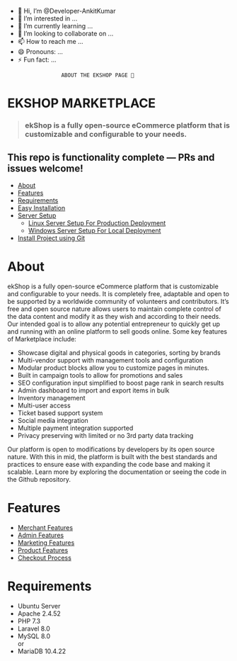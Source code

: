 - 👋 Hi, I’m @Developer-AnkitKumar
- 👀 I’m interested in ...
- 🌱 I’m currently learning ...
- 💞️ I’m looking to collaborate on ...
- 📫 How to reach me ...
- 😄 Pronouns: ...
- ⚡ Fun fact: ...

<!---
Developer-AnkitKumar/Developer-AnkitKumar is a ✨ special ✨ repository because its `README.md` (this file) appears on your GitHub profile.
You can click the Preview link to take a look at your changes.
--->
                     ABOUT THE EKSHOP PAGE 📄 
# EKSHOP MARKETPLACE

> ### ekShop is a fully open-source eCommerce platform that is customizable and configurable to your needs.

This repo is functionality complete — PRs and issues welcome!
----------

- [About](#about-dpg-marketplace)
- [Features](#features)
- [Requirements](#requirements)
- [Easy Installation](#easy-installation)
- [Server Setup](#server-setup)
    - [Linux Server Setup For Production Deployment](#linux-server-setup-for-production-deployment)
    - [Windows Server Setup For Local Deployment](#windows-server-setup-for-local-deployment)
- [Install Project using Git](#install-project-using-git)

# About
ekShop is a fully open-source eCommerce platform that is customizable and configurable to your needs. It is completely free, adaptable and open to be supported by a worldwide community of volunteers and contributors. It’s free and open source nature allows users to maintain complete control of the data content and modify it as they wish and according to their needs. Our intended goal is to allow any potential entrepreneur to quickly get up and running with an online platform to sell goods online. 
Some key features of Marketplace include:


-   Showcase digital and physical goods in categories, sorting by brands
-   Multi-vendor support with management tools and configuration
-   Modular product blocks allow you to customize pages in minutes.
-   Built in campaign tools to allow for promotions and sales
-   SEO configuration input simplified to boost page rank in search results
-   Admin dashboard to import and export items in bulk
-   Inventory management
-   Multi-user access
-   Ticket based support system
-   Social media integration
-   Multiple payment integration supported
-   Privacy preserving with limited or no 3rd party data tracking

Our platform is open to modifications by developers by its open source nature. With this in mid, the platform is built with the best standards and practices to ensure ease with expanding the code base and making it scalable. Learn more by exploring the documentation or seeing the code in the Github repository.  


# Features
- [Merchant Features](https://github.com/a2i-dpg/ekShop-doc/blob/master/merchant/MerchantFeatures.md)
- [Admin Features](https://github.com/a2i-dpg/ekShop-doc/blob/master/admin/AdminFeature.md)
- [Marketing Features](https://github.com/a2i-dpg/ekShop-doc/blob/master/admin/MarketingFeature.md)
- [Product Features](https://github.com/a2i-dpg/ekShop-doc//blob/masteradmin/ProductFeature.md)
- [Checkout Process](https://github.com/a2i-dpg/ekShop-doc/blob/master/marketplace/CheckoutProcess.md)


# Requirements
- Ubuntu Server
- Apache 2.4.52
- PHP 7.3
- Laravel 8.0
- MySQL 8.0  
or  
- MariaDB 10.4.22
